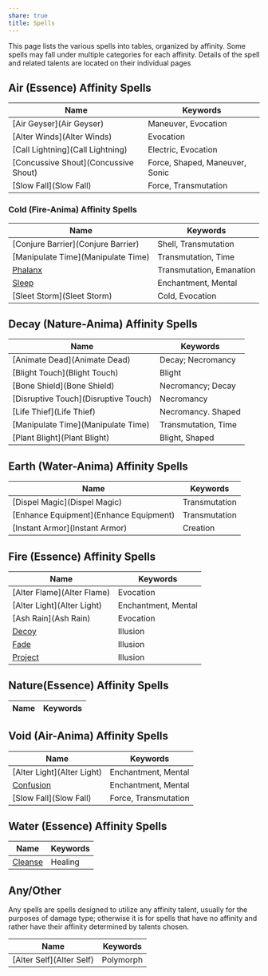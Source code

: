 ```yaml
---
share: true
title: Spells
---
```

This page lists the various spells into tables, organized by affinity. Some spells may fall under multiple categories for each affinity. Details of the spell and related talents are located on their individual pages

## Air (Essence) Affinity Spells

| Name                                 | Keywords                       |
| ------------------------------------ | ------------------------------ |
| [Air Geyser](Air Geyser)             | Maneuver, Evocation            |
| [Alter Winds](Alter Winds)           | Evocation                      |
| [Call Lightning](Call Lightning)     | Electric, Evocation            |
| [Concussive Shout](Concussive Shout) | Force, Shaped, Maneuver, Sonic |
| [Slow Fall](Slow Fall)               | Force, Transmutation           |

### Cold (Fire-Anima) Affinity Spells

| Name                               | Keywords                 |
| ---------------------------------- | ------------------------ |
| [Conjure Barrier](Conjure Barrier) | Shell, Transmutation     |
| [Manipulate Time](Manipulate Time) | Transmutation, Time      |
| [Phalanx](Phalanx)                 | Transmutation, Emanation |
| [Sleep](Sleep)                     | Enchantment, Mental      |
| [Sleet Storm](Sleet Storm)         | Cold, Evocation          |


## Decay (Nature-Anima) Affinity Spells

| Name                                 | Keywords            |
| ------------------------------------ | ------------------- |
| [Animate Dead](Animate Dead)         | Decay; Necromancy   |
| [Blight Touch](Blight Touch)         | Blight              |
| [Bone Shield](Bone Shield)           | Necromancy; Decay   |
| [Disruptive Touch](Disruptive Touch) | Necromancy          |
| [Life Thief](Life Thief)             | Necromancy. Shaped  |
| [Manipulate Time](Manipulate Time)   | Transmutation, Time |
| [Plant Blight](Plant Blight)         | Blight, Shaped      |

## Earth (Water-Anima) Affinity Spells

| Name                                   | Keywords      |
| -------------------------------------- | ------------- |
| [Dispel Magic](Dispel Magic)           | Transmutation |
| [Enhance Equipment](Enhance Equipment) | Transmutation |
| [Instant Armor](Instant Armor)         | Creation      |

## Fire (Essence) Affinity Spells

| Name                       | Keywords            |
| -------------------------- | ------------------- |
| [Alter Flame](Alter Flame) | Evocation           |
| [Alter Light](Alter Light) | Enchantment, Mental |
| [Ash Rain](Ash Rain)       | Evocation           |
| [Decoy](Decoy)             | Illusion            |
| [Fade](Fade)               | Illusion            |
| [Project](Project)         | Illusion            |


## Nature(Essence) Affinity Spells

| Name | Keywords |
| ---- | -------- |

## Void (Air-Anima) Affinity Spells

| Name                       | Keywords             |
| -------------------------- | -------------------- |
| [Alter Light](Alter Light) | Enchantment, Mental  |
| [Confusion](Confusion)     | Enchantment, Mental  |
| [Slow Fall](Slow Fall)     | Force, Transmutation |

## Water (Essence) Affinity Spells

| Name               | Keywords |
| ------------------ | -------- |
| [Cleanse](Cleanse) | Healing  |

## Any/Other

Any spells are spells designed to utilize any affinity talent, usually for the purposes of damage type; otherwise it is for spells that have no affinity and rather have their affinity determined by talents chosen.

| Name                     | Keywords  |
| ------------------------ | --------- |
| [Alter Self](Alter Self) | Polymorph |
